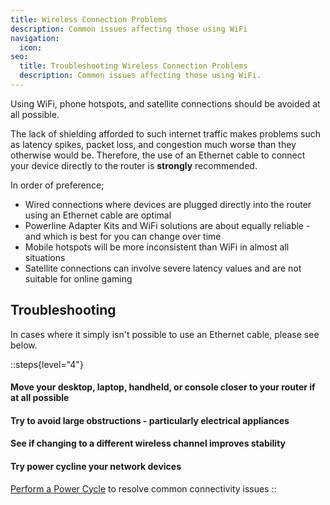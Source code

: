 ```yaml
---
title: Wireless Connection Problems
description: Common issues affecting those using WiFi
navigation:
  icon:
seo:
  title: Troubleshooting Wireless Connection Problems
  description: Common issues affecting those using WiFi.
---
```


Using WiFi, phone hotspots, and satellite connections should be avoided at all possible.

The lack of shielding afforded to such internet traffic makes problems such as latency spikes, packet loss, and congestion much worse than they otherwise would be. Therefore, the use of an Ethernet cable to connect your device directly to the router is **strongly** recommended.

In order of preference;

- Wired connections where devices are plugged directly into the router using an Ethernet cable are optimal
- Powerline Adapter Kits and WiFi solutions are about equally reliable - and which is best for you can change over time 
- Mobile hotspots will be more inconsistent than WiFi in almost all situations
- Satellite connections can involve severe latency values and are not suitable for online gaming

## Troubleshooting

In cases where it simply isn't possible to use an Ethernet cable, please see below.

::steps{level="4"}
#### Move your desktop, laptop, handheld, or console closer to your router if at all possible
#### Try to avoid large obstructions - particularly electrical appliances
#### See if changing to a different wireless channel improves stability
#### Try power cycline your network devices
[Perform a Power Cycle](/miscellaneous/other/perform-a-power-cycle) to resolve common connectivity issues
::
